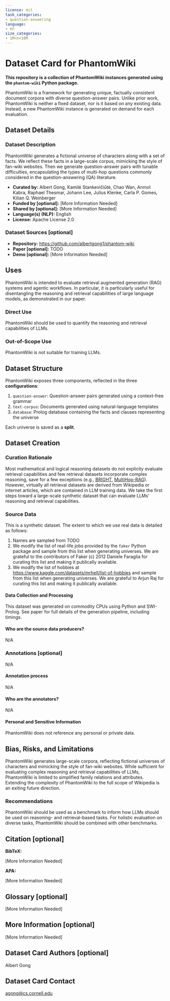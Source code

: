 ```yaml
---
license: mit
task_categories:
- question-answering
language:
- en
size_categories:
- 1M<n<10M
---
```


# Dataset Card for PhantomWiki

**This repository is a collection of PhantomWiki instances generated using the `phantom-wiki` Python package.** 

PhantomWiki is a framework for generating unique, factually consistent document corpora with diverse question-answer pairs. 
Unlike prior work, PhantomWiki is neither a fixed dataset, nor is it based on any existing data. 
Instead, a new PhantomWiki instance is generated on demand for each evaluation.

## Dataset Details

### Dataset Description

PhantomWiki generates a fictional universe of characters along with a set of facts. 
We reflect these facts in a large-scale corpus, mimicking the style of fan-wiki websites. 
Then we generate question-answer pairs with tunable difficulties, encapsulating the types of multi-hop questions commonly considered in the question-answering (QA) literature.


- **Curated by:** Albert Gong, Kamilė Stankevičiūtė, Chao Wan, Anmol Kabra, Raphael Thesmar, Johann Lee, Julius Klenke, Carla P. Gomes, Kilian Q. Weinberger
- **Funded by [optional]:** [More Information Needed]
- **Shared by [optional]:** [More Information Needed]
- **Language(s) (NLP):** English
- **License:** Apache License 2.0

### Dataset Sources [optional]

<!-- Provide the basic links for the dataset. -->

- **Repository:** https://github.com/albertgong1/phantom-wiki
- **Paper [optional]:** TODO
- **Demo [optional]:** [More Information Needed]

## Uses

PhantomWiki is intended to evaluate retrieval augmented generation (RAG) systems and agentic workflows. In particular, it is particularly useful for disentangling the reasoning and retrieval capabilities of large language models, as demonstrated in our paper.

### Direct Use

PhantomWiki should be used to quantify the reasoning and retrieval capabilities of LLMs.

### Out-of-Scope Use

<!-- This section addresses misuse, malicious use, and uses that the dataset will not work well for. -->

PhantomWiki is not suitable for training LLMs.

## Dataset Structure

PhantomWiki exposes three components, reflected in the three **configurations**:
1. `question-answer`: Question-answer pairs generated using a context-free grammar
2. `text-corpus`: Documents generated using natural-language templates
3. `database`: Prolog database containing the facts and clauses representing the universe

Each universe is saved as a **split**.

## Dataset Creation

### Curation Rationale

Most mathematical and logical reasoning datasets do not explicity evaluate retrieval capabilities and 
few retrieval datasets incorporate complex reasoning, save for a few exceptions (e.g., [BRIGHT](https://huggingface.co/datasets/xlangai/BRIGHT), [MultiHop-RAG](https://huggingface.co/datasets/yixuantt/MultiHopRAG)). 
However, virtually all retrieval datasets are derived from Wikipedia or internet articles, which are contained in LLM training data.
We take the first steps toward a large-scale synthetic dataset that can evaluate LLMs' reasoning and retrieval capabilities.

### Source Data

This is a synthetic dataset. The extent to which we use real data is detailed as follows:
1. Names are sampled from TODO
2. We modify the list of real-life jobs provided by the `faker` Python package and sample from this list when generating universes. We are grateful to the contributors of Faker (c) 2012 Daniele Faraglia for curating this list and making it publically available.
3. We modify the list of hobbies at https://www.kaggle.com/datasets/mrhell/list-of-hobbies and sample from this list when generating universes. We are grateful to Arjun Raj for curating this list and making it publically available.

#### Data Collection and Processing

This dataset was generated on commodity CPUs using Python and SWI-Prolog. See paper for full details of the generation pipeline, including timings. 

#### Who are the source data producers?

<!-- This section describes the people or systems who originally created the data. It should also include self-reported demographic or identity information for the source data creators if this information is available. -->

N/A

### Annotations [optional]

<!-- If the dataset contains annotations which are not part of the initial data collection, use this section to describe them. -->

N/A

#### Annotation process

<!-- This section describes the annotation process such as annotation tools used in the process, the amount of data annotated, annotation guidelines provided to the annotators, interannotator statistics, annotation validation, etc. -->

N/A

#### Who are the annotators?

<!-- This section describes the people or systems who created the annotations. -->

N/A

#### Personal and Sensitive Information

<!-- State whether the dataset contains data that might be considered personal, sensitive, or private (e.g., data that reveals addresses, uniquely identifiable names or aliases, racial or ethnic origins, sexual orientations, religious beliefs, political opinions, financial or health data, etc.). If efforts were made to anonymize the data, describe the anonymization process. -->

PhantomWiki does not reference any personal or private data.

## Bias, Risks, and Limitations

<!-- This section is meant to convey both technical and sociotechnical limitations. -->

PhantomWiki generates large-scale corpora, reflecting fictional universes of characters and mimicking the style of fan-wiki websites. While sufficient for evaluating complex reasoning and retrieval capabilities of LLMs, PhantomWiki is limited to simplified family relations and attributes. Extending the complexity of PhantomWiki to the full scope of Wikipedia is an exiting future direction.

### Recommendations

<!-- This section is meant to convey recommendations with respect to the bias, risk, and technical limitations. -->

PhantomWiki should be used as a benchmark to inform how LLMs should be used on reasoning- and retrieval-based tasks. For holistic evaluation on diverse tasks, PhantomWiki should be combined with other benchmarks.

## Citation [optional]

<!-- If there is a paper or blog post introducing the dataset, the APA and Bibtex information for that should go in this section. -->

**BibTeX:**

[More Information Needed]

**APA:**

[More Information Needed]

## Glossary [optional]

<!-- If relevant, include terms and calculations in this section that can help readers understand the dataset or dataset card. -->

[More Information Needed]

## More Information [optional]

[More Information Needed]

## Dataset Card Authors [optional]

Albert Gong

## Dataset Card Contact

agong@cs.cornell.edu